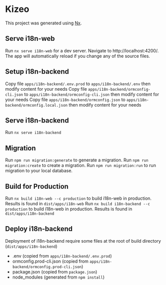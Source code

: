 

# Kizeo

This project was generated using [Nx](https://nx.dev).

## Serve i18n-web

Run `nx serve i18n-web` for a dev server. Navigate to http://localhost:4200/. The app will automatically reload if you change any of the source files.

## Setup i18n-backend

Copy file `apps/i18n-backend/.env.prod` to `apps/i18n-backend/.env` then modify content for your needs
Copy file `apps/i18n-backend/ormconfig-cli.json` to `apps/i18n-backend/ormconfig-cli.json` then modify content for your needs
Copy file `apps/i18n-backend/ormconfig.json` to `apps/i18n-backend/ormconfig.local.json` then modify content for your needs

## Serve i18n-backend

Run `nx serve i18n-backend`

## Migration

Run `npm run migration:generate` to generate a migration.
Run `npm run migration:create` to create a migration.
Run `npm run migration:run` to run migration to your local database.

## Build for Production

Run `nx build i18n-web --c production` to build i18n-web in production. Results is found in `dist/apps/i18n-web`
Run `nx build i18n-backend --c production` to build i18n-web in production. Results is found in `dist/apps/i18n-backend`

## Deploy i18n-backend

Deployment of i18n-backend require some files at the root of build directory (`dist/apps/i18n-backend`)
 - .env (copied from `apps/i18n-backend/.env.prod`)
 - ormconfig.prod-cli.json (copied from `apps/i18n-backend/ormconfig.prod-cli.json`)
 - package.json (copied from `package.json`)
 - node_modules (generated from `npm install`)